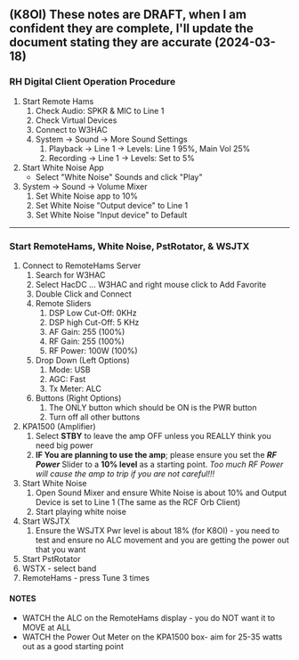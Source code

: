 ## (K8OI) These notes are DRAFT, when I am confident they are complete, I'll update the document stating they are accurate (2024-03-18)
### RH Digital Client Operation Procedure
1. Start Remote Hams
	1. Check Audio: SPKR & MIC to Line 1
	1. Check Virtual Devices
	1. Connect to W3HAC
	1. System -> Sound -> More Sound Settings
		1. Playback -> Line 1 -> Levels: Line 1 95%, Main Vol 25%
		1. Recording -> Line 1 -> Levels: Set to 5%
1. Start White Noise App
	* Select "White Noise" Sounds and click "Play"
1. System -> Sound -> Volume Mixer
	1. Set White Noise app to 10%
	1. Set White Noise "Output device" to Line 1
	1. Set White Noise "Input device" to Default
---
### Start RemoteHams, White Noise, PstRotator, & WSJTX
1. Connect to RemoteHams Server
	1. Search for W3HAC
	1. Select HacDC ... W3HAC and right mouse click to Add Favorite
	1. Double Click and Connect
	1. Remote Sliders
		1. DSP Low Cut-Off: 0KHz
		1. DSP high Cut-Off: 5 KHz
		1. AF Gain: 255 (100%)
		1. RF Gain: 255 (100%)
		1. RF Power: 100W (100%)
	1. Drop Down (Left Options)
		1. Mode: USB
		1. AGC: Fast
		1. Tx Meter: ALC
	1. Buttons (Right Options)
		1. The ONLY button which should be ON is the PWR button
		1. Turn off all other buttons
1. KPA1500 (Amplifier)
	1. Select **STBY** to leave the amp OFF unless you REALLY think you need big power
    2. **IF You are planning to use the amp**; please ensure you set the ***RF Power*** Slider to a **10% level** as a starting point. *Too much RF Power will cause the amp to trip if you are not careful!!!*
1. Start White Noise
	1. Open Sound Mixer and ensure White Noise is about 10% and Output Device is set to Line 1 (The same as the RCF Orb Client)
	1. Start playing white noise
1. Start WSJTX
	1. Ensure the WSJTX Pwr level is about 18% (for K8OI) - you need to test and ensure no ALC movement and you are getting the power out that you want
1. Start PstRotator
1. WSTX - select band
1. RemoteHams - press Tune 3 times
#### NOTES
* WATCH the ALC on the RemoteHams display - you do NOT want it to MOVE at ALL
* WATCH the Power Out Meter on the KPA1500 box- aim for 25-35 watts out as a good starting point
